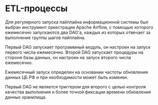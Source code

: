 # ETL-процессы

Для регулярного запуска пайплайна информационной системы был выбран инструмент оркестрации Apache Airflow, с помощью которого ежемесячно запускаются два DAG’а, каждых из которых отвечает за выполнение группы шагов пайплайна.

Первый DAG запускает программный модуль, он настроен на запуск первого числа ежемесячно. 
Второй DAG запускает процедуры на стороне базы данных, он настроен на запуск второго числа ежемесячно. 

Ежемесячный запуск определен на основании частоты обновления данных ЦБ РФ и при необходимости может быть изменен.

Первый DAG не является триггером для второго с целью контроля качества выполнения и более точной фиксации времени обновления данных хранилища.

